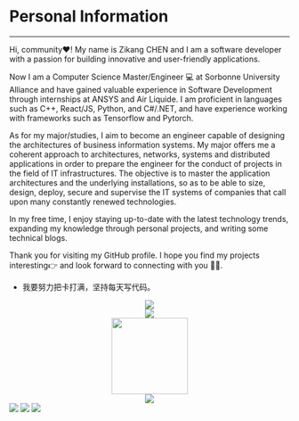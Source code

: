 # **Personal Information**

---

Hi, community❤️! My name is Zikang CHEN and I am a software developer with a passion for building innovative and user-friendly applications.

Now I am a Computer Science Master/Engineer 💻 at Sorbonne University Alliance and have gained valuable experience in Software Development through internships at ANSYS and Air Liquide. I am proficient in languages such as C++, React/JS, Python, and C#/.NET, and have experience working with frameworks such as Tensorflow and Pytorch.

As for my major/studies, I aim to become an engineer capable of designing the architectures of business information systems. My major offers me a coherent approach to architectures, networks, systems and distributed applications in order to prepare the engineer for the conduct of projects in the field of IT infrastructures. The objective is to master the application architectures and the underlying installations, so as to be able to size, design, deploy, secure and supervise the IT systems of companies that call upon many constantly renewed technologies. 

In my free time, I enjoy staying up-to-date with the latest technology trends, expanding my knowledge through personal projects, and writing some technical blogs.

Thank you for visiting my GitHub profile. I hope you find my projects interesting👉 and look forward to connecting with you 👌🏻.

- 我要努力把卡打满，坚持每天写代码。

<div align="center"> <img src="https://metrics.lecoq.io/Appointat?template=classic&isocalendar=1&base=header%2C%20activity%2C%20community%2C%20repositories%2C%20metadata&base.indepth=false&base.hireable=false&base.skip=false&isocalendar=false&isocalendar.duration=half-year&config.timezone=Europe%2FParis" /> </div>


<div align="center"> <img src="https://github-readme-stats.vercel.app/api/top-langs/?username=Appointat&theme=tokyonight" /> </div>

<div align="center"> <img height="137px" src="https://github-readme-stats.vercel.app/api?username=Appointat&show_icons=true&theme=tokyonight" /> </div>


<div align="center"> <img src="https://github-profile-trophy.vercel.app/?username=Appointat" /> </div>

<span> 
<img src="https://img.shields.io/badge/-HTML5-E34F26?style=flat-square&logo=html5&logoColor=white" /> 
<img src="https://img.shields.io/badge/-CSS3-1572B6?style=flat-square&logo=css3" /> 
<img src="https://img.shields.io/badge/-JavaScript-oringe?style=flat-square&logo=javascript" /> </span>
